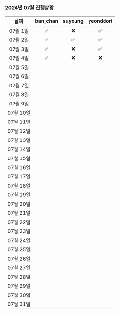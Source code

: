 ### 2024년 07월 진행상황
| 날짜 | ban_chan | suyoung | yeonddori |
|:---:|:---:|:---:|:---:|
| 07월 1일 | ✅ | ❌ | ✅ |
| 07월 2일 | ✅ | ✅ | ✅ |
| 07월 3일 | ✅ | ❌ | ✅ |
| 07월 4일 | ✅ | ❌ | ❌ |
| 07월 5일 | | | |
| 07월 6일 | | | |
| 07월 7일 | | | |
| 07월 8일 | | | |
| 07월 9일 | | | |
| 07월 10일 | | | |
| 07월 11일 | | | |
| 07월 12일 | | | |
| 07월 13일 | | | |
| 07월 14일 | | | |
| 07월 15일 | | | |
| 07월 16일 | | | |
| 07월 17일 | | | |
| 07월 18일 | | | |
| 07월 19일 | | | |
| 07월 20일 | | | |
| 07월 21일 | | | |
| 07월 22일 | | | |
| 07월 23일 | | | |
| 07월 24일 | | | |
| 07월 25일 | | | |
| 07월 26일 | | | |
| 07월 27일 | | | |
| 07월 28일 | | | |
| 07월 29일 | | | |
| 07월 30일 | | | |
| 07월 31일 | | | |
